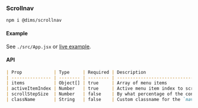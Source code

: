 ### Scrollnav

```
npm i @dims/scrollnav
```

#### Example

See `./src/App.jsx` or [live example](https://codesandbox.io/s/scrollnav-8eoyv4).

#### API

```md
| Prop            | Type     | Required | Description                                                        |
| --------------- | -------- | -------- | ------------------------------------------------------------------ |
| items           | Object[] | true     | Array of menu items                                                |
| activeItemIndex | Number   | true     | Active menu item index to scroll into view                         |
| scrollStepSize  | Number   | false    | By what percentage of the container width to scroll on arrow click |
| className       | String   | false    | Custom classname for the `nav` element                             |
```
